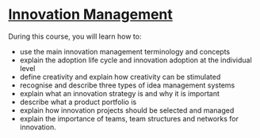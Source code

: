 # [Innovation Management](https://www.coursera.org/learn/innovation-management)

During this course, you will learn how to:
-	use the main innovation management terminology and concepts
-	explain the adoption life cycle and innovation adoption at the individual level
-	define creativity and explain how creativity can be stimulated
-	recognise and describe three types of idea management systems
-	explain what an innovation strategy is and why it is important
-	describe what a product portfolio is 
-	explain how innovation projects should be selected and managed
-	explain the importance of teams, team structures and networks for innovation.

